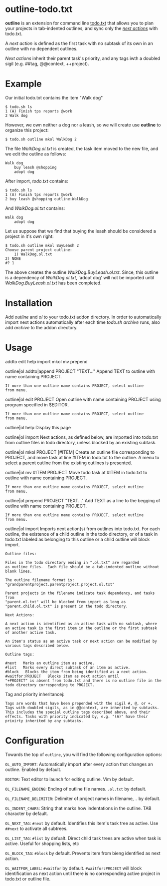 outline-todo.txt
================

**outline** is an extension for command line [todo.txt](https://github.com/ginatrapani/todo.txt-cli) that allows you to plan your projects in tab-indented outlines, and sync only the *[next actions](https://hamberg.no/gtd/#the-next-actions-list)* with todo.txt.

A *next action* is defined as the first task with no subtask of its own in an outline with no dependent outlines.

*Next actions* inherit their parent task's priority, and any tags iwth a doubled sigil (e.g. ##tag, @@context, ++project).

Example
======

Our initial todo.txt contains the item "Walk dog"

    $ todo.sh ls
    1 (A) Finish tps reports @work
    2 Walk dog

However, we own neither a dog nor a leash, so we will create use **outline** to organize this project:

    $ todo.sh outline mkol WalkDog 2

The file *WalkDog.ol.txt* is created, the task item moved to the new file, and we edit the outline as follows:

    Walk dog
    	buy leash @shopping
    	adopt dog

After import, *todo.txt* contains:

    $ todo.sh ls
    1 (A) Finish tps reports @work
    2 buy leash @shopping outline:WalkDog

And *WalkDog.ol.txt* contains:

    Walk dog
    	adopt dog

Let us suppose that we find that buying the leash should be considered a project in it's own right:

    $ todo.sh outline mkol BuyLeash 2
    Choose parent project outline:
    	1) WalkDog.ol.txt
	2) NONE
	#? 1

The above creates the outline *WalkDog.BuyLeash.ol.txt*. Since, this outline is a dependency of *WalkDog.ol.txt*, 'adopt dog' will not be imported until *WalkDog.BuyLeash.ol.txt* has been completed.


Installation
=====

Add *outline* and *ol* to your todo.txt addon directory. In order to automatically import next actions automatically after each time *todo.sh archive* runs, also add *archive* to the addon directory.

Usage
======
addto
edit
help
import
mkol
mv
prepend

outline|ol addto|append PROJECT "TEXT..."
	Append TEXT to outline with name containing PROJECT.

	If more than one outline name contains PROJECT, select outline
	from menu.

outline|ol edit PROJECT
	Open outline with name containing PROJECT using program specified
	in \$EDITOR.

	If more than one outline name contains PROJECT, select outline
	from menu.

outline|ol help
	Display this page

outline|ol import
	Next actions, as defined below, are imported into todo.txt from outline
	files in todo directory, unless blocked by an existing subtask.

outline|ol mkol PROJECT [#ITEM]
	Create an outline file corresponding to PROJECT, and move task at line
	#ITEM in todo.txt to the outline. A menu to select a parent outline from
	the existing outlines is presented.

outline|ol mv #ITEM PROJECT
	Move todo task at #ITEM in todo.txt to outline with name containing
	PROJECT.

	If more than one outline name contains PROJECT, select outline
	from menu.

outline|ol prepend PROJECT "TEXT..."
	Add TEXT as a line to the begging of outline with name containing PROJECT.

	If more than one outline name contains PROJECT, select outline
	from menu.

outline|ol import
	Imports next action(s) from outlines into todo.txt. For each outline,
	the existence of a child outline in the todo directory, or of a task
	in todo.txt labeled as belonging to this outline or a child outline
	will block import.

	Outline files:

	Files in the todo directory ending in ".ol.txt" are regarded
	as outline files.  Each file should be a tab-indented outline without
	blank lines.

	The outline filename format is:
	"grandparentproject.parentproject.project.ol.txt"

	Parent projects in the filename indicate task dependency, and tasks from
	"parent.ol.txt" will be blocked from import as long as
	"parent.child.ol.txt" is present in the todo directory.

	Next Actions:

	A next action is identified as an active task with no subtask, where
	an active task is the first item in the outline or the first subtask
	of another active task.

	An item's status as an active task or next action can be modified by
	various tags described below.

	Outline tags:

	#next	Marks an outline item as active.
	#list	Marks every direct subtask of an item as active.
	#block   Blocks the item from being identified as a next action.
	#waitfor:PROJECT   Blocks item as next action until
	"+PROJECT" is absent from todo.txt and there is no outline file in the
	todo directory corresponding to PROJECT.

Tag and priority inheritancej:

	Tags are words that have been prepended with the sigil #, @, or +.
	Tags with doubled sigils, as in @@context, are inherited by subtasks.
	This includes the special outline tags described above, and their
	effects. Tasks with priority indicated by, e.g. "(A)" have their
	prioirty inherited by any subtasks.

Configuration
=============

Towards the top of `outline`, you will find the following configuration options:

`OL_AUTO_IMPORT`: Automatically import after every action that changes an outline. Enabled by default.

`EDITOR`: Text editor to launch for editing outline. Vim by default.

`OL_FILENAME_ENDING`: Ending of outline file names. `.ol.txt` by default.

`OL_FILENAME_DELIMITER`: Delimiter of project names in filename, `.` by default.

`OL_INDENT_CHARS`: String that marks how indentations in the outline. TAB character by default.

`OL_NEXT_TAG`: `#next` by default. Identifies this item's task tree as active. Use `##next` to activate all subtrees.

`OL_LIST_TAG`: `#list` by defualt. Direct child task trees are active when task is active. Useful for shopping lists, etc

`OL_BLOCK_TAG`: `#block` by default. Prevents item from bieng identified as next action.

`OL_WAITFOR_LABEL`: `#waitfor` by default. `#waitfor:PROJECT` will block identification as next action until there is no corresponding active project in todo.txt or outline file.
